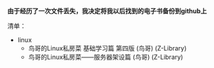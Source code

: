 **由于经历了一次文件丢失，我决定将我以后找到的电子书备份到github上**

清单：

* linux
  * 鸟哥的Linux私房菜 基础学习篇 第四版 (鸟哥) (Z-Library)
  * 鸟哥的Linux私房菜――服务器架设篇 (鸟哥) (Z-Library)

